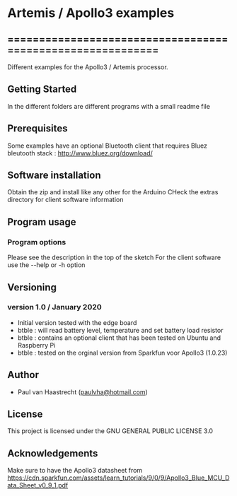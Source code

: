 # Artemis / Apollo3 examples

## ===========================================================

Different examples for the Apollo3 / Artemis processor.

## Getting Started
In the different folders are different programs with a small readme file

## Prerequisites
Some examples have an optional Bluetooth client that requires
Bluez bleutooth stack : http://www.bluez.org/download/

## Software installation
Obtain the zip and install like any other for the Arduino
CHeck the extras directory for client software information

## Program usage
### Program options
Please see the description in the top of the sketch
For the client software use the --help or -h option

## Versioning

### version 1.0 / January 2020
 * Initial version tested with the edge board
 * btble : will read battery level, temperature and set battery load resistor
 * btble : contains an optional client that has been tested on Ubuntu and Raspberry Pi
 * btble : tested on the orginal version from Sparkfun voor Apollo3 (1.0.23)

## Author
 * Paul van Haastrecht (paulvha@hotmail.com)

## License
This project is licensed under the GNU GENERAL PUBLIC LICENSE 3.0

## Acknowledgements
Make sure to have the Apollo3 datasheet from https://cdn.sparkfun.com/assets/learn_tutorials/9/0/9/Apollo3_Blue_MCU_Data_Sheet_v0_9_1.pdf
